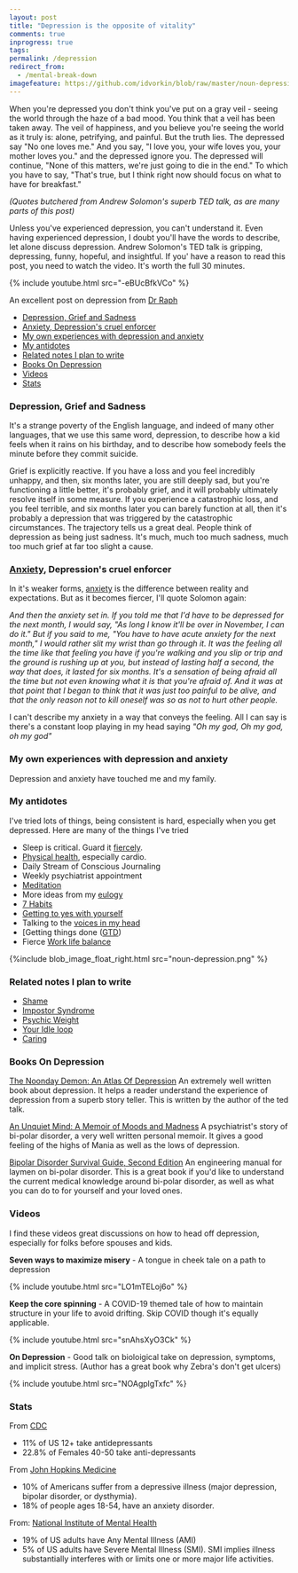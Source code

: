 ```yaml
---
layout: post
title: "Depression is the opposite of vitality"
comments: true
inprogress: true
tags:
permalink: /depression
redirect_from:
  - /mental-break-down
imagefeature: https://github.com/idvorkin/blob/raw/master/noun-depression.png
---
```


When you're depressed you don't think you've put on a gray veil - seeing the world through the haze of a bad mood. You think that a veil has been taken away. The veil of happiness, and you believe you're seeing the world as it truly is: alone, petrifying, and painful. But the truth lies. The depressed say "No one loves me." And you say, "I love you, your wife loves you, your mother loves you." and the depressed ignore you. The depressed will continue, "None of this matters, we're just going to die in the end." To which you have to say, "That's true, but I think right now should focus on what to have for breakfast."

_(Quotes butchered from Andrew Solomon's superb TED talk, as are many parts of this post)_

Unless you've experienced depression, you can't understand it. Even having experienced depression, I doubt you'll have the words to describe, let alone discuss depression. Andrew Solomon's TED talk is gripping, depressing, funny, hopeful, and insightful. If you' have a reason to read this post, you need to watch the video. It's worth the full 30 minutes.

{% include youtube.html src="-eBUcBfkVCo" %}

An excellent post on depression from [Dr Raph](https://whatilearnedsofar.com/theory/depression/)

<!-- prettier-ignore-start -->

<!-- vim-markdown-toc-start -->

- [Depression, Grief and Sadness](#depression-grief-and-sadness)
- [Anxiety, Depression's cruel enforcer](#anxiety-depressions-cruel-enforcer)
- [My own experiences with depression and anxiety](#my-own-experiences-with-depression-and-anxiety)
- [My antidotes](#my-antidotes)
- [Related notes I plan to write](#related-notes-i-plan-to-write)
- [Books On Depression](#books-on-depression)
- [Videos](#videos)
- [Stats](#stats)

<!-- vim-markdown-toc-end -->

### Depression, Grief and Sadness

It's a strange poverty of the English language, and indeed of many other languages, that we use this same word, depression, to describe how a kid feels when it rains on his birthday, and to describe how somebody feels the minute before they commit suicide.

Grief is explicitly reactive. If you have a loss and you feel incredibly unhappy, and then, six months later, you are still deeply sad, but you're functioning a little better, it's probably grief, and it will probably ultimately resolve itself in some measure. If you experience a catastrophic loss, and you feel terrible, and six months later you can barely function at all, then it's probably a depression that was triggered by the catastrophic circumstances. The trajectory tells us a great deal. People think of depression as being just sadness. It's much, much too much sadness, much too much grief at far too slight a cause.

### [Anxiety](/anxiety), Depression's cruel enforcer

In it's weaker forms, [anxiety](/anxiety) is the difference between reality and expectations. But as it becomes fiercer, I'll quote Solomon again:

_And then the anxiety set in. If you told me that I'd have to be depressed for the next month, I would say, "As long I know it'll be over in November, I can do it." But if you said to me, "You have to have acute anxiety for the next month," I would rather slit my wrist than go through it. It was the feeling all the time like that feeling you have if you're walking and you slip or trip and the ground is rushing up at you, but instead of lasting half a second, the way that does, it lasted for six months. It's a sensation of being afraid all the time but not even knowing what it is that you're afraid of. And it was at that point that I began to think that it was just too painful to be alive, and that the only reason not to kill oneself was so as not to hurt other people._

I can't describe my anxiety in a way that conveys the feeling. All I can say is there's a constant loop playing in my head saying _"Oh my god, Oh my god, oh my god"_

### My own experiences with depression and anxiety

Depression and anxiety have touched me and my family.

### My antidotes

I've tried lots of things, being consistent is hard, especially when you get depressed. Here are many of the things I've tried

- Sleep is critical. Guard it [fiercely](/insomnia).
- [Physical health](/physical-health), especially cardio.
- Daily Stream of Conscious Journaling
- Weekly psychiatrist appointment
- [Meditation](/siy)
- More ideas from my [eulogy](/eulogy)
- [7 Habits](/7-habits)
- [Getting to yes with yourself](/getting-to-yes-with-yourself)
- Talking to the [voices in my head](/voices)
- [Getting things done ([GTD](/gtd))
- Fierce [Work life balance](/wlb)

{%include blob_image_float_right.html src="noun-depression.png" %}

### Related notes I plan to write

- [Shame](/shame)
- [Impostor Syndrome ](/imposter)
- [Psychic Weight](/psychic-weight)
- [Your Idle loop](/idle-loop)
- [Caring](/care)

### Books On Depression

[The Noonday Demon: An Atlas Of Depression](http://www.amazon.com/Noonday-Demon-Atlas-Depression/dp/1501123882/ref=sr_1_1?ie=UTF8&qid=1455117245&sr=8-1&keywords=atlas+of+depression)
An extremely well written book about depression. It helps a reader understand the experience of depression from a superb story teller. This is written by the author of the ted talk.

[An Unquiet Mind: A Memoir of Moods and Madness](http://www.amazon.com/Unquiet-Mind-Memoir-Moods-Madness/dp/0679763309/ref=sr_1_1?ie=UTF8&qid=1455117218&sr=8-1&keywords=unquit+mind)
A psychiatrist's story of bi-polar disorder, a very well written personal memoir. It gives a good feeling of the highs of Mania as well as the lows of depression.

[Bipolar Disorder Survival Guide, Second Edition](http://www.amazon.com/Bipolar-Disorder-Survival-Guide-Second/dp/1606235427/ref=sr_1_1?ie=UTF8&qid=1455117269&sr=8-1&keywords=bipolar+survival+guide)
An engineering manual for laymen on bi-polar disorder. This is a great book if you'd like to understand the current medical knowledge around bi-polar disorder, as well as what you can do to for yourself and your loved ones.

### Videos

I find these videos great discussions on how to head off depression, especially for folks before spouses and kids.

**Seven ways to maximize misery** - A tongue in cheek tale on a path to depression

{% include youtube.html src="LO1mTELoj6o" %}

**Keep the core spinning** - A COVID-19 themed tale of how to maintain structure in your life to avoid drifting. Skip COVID though it's equally applicable.

{% include youtube.html src="snAhsXyO3Ck" %}

**On Depression** - Good talk on bioloigical take on depression, symptoms, and implicit stress. (Author has a great book why Zebra's don't get ulcers)

{% include youtube.html src="NOAgplgTxfc" %}

### Stats

From [CDC](https://www.cdc.gov/nchs/products/databriefs/db76.htm)

- 11% of US 12+ take antidepressants
- 22.8% of Females 40-50 take anti-depressants

From [John Hopkins Medicine](https://www.hopkinsmedicine.org/health/wellness-and-prevention/mental-health-disorder-statistics)

- 10% of Americans suffer from a depressive illness (major depression, bipolar disorder, or dysthymia).
- 18% of people ages 18-54, have an anxiety disorder.

From: [National Institute of Mental Health](https://www.nimh.nih.gov/health/statistics/mental-illness.shtml)

- 19% of US adults have Any Mental Illness (AMI)
- 5% of US adults have Severe Mental Illness (SMI). SMI implies illness substantially interferes with or limits one or more major life activities.
